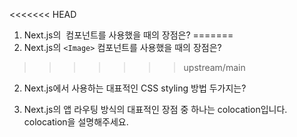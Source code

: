 <<<<<<< HEAD
1. Next.js의 <Image> 컴포넌트를 사용했을 때의 장점은?
=======
1. Next.js의 `<Image>` 컴포넌트를 사용했을 때의 장점은?
>>>>>>> upstream/main

2. Next.js에서 사용하는 대표적인 CSS styling 방법 두가지는?

3. Next.js의 앱 라우팅 방식의 대표적인 장점 중 하나는 colocation입니다. colocation을 설명해주세요.
